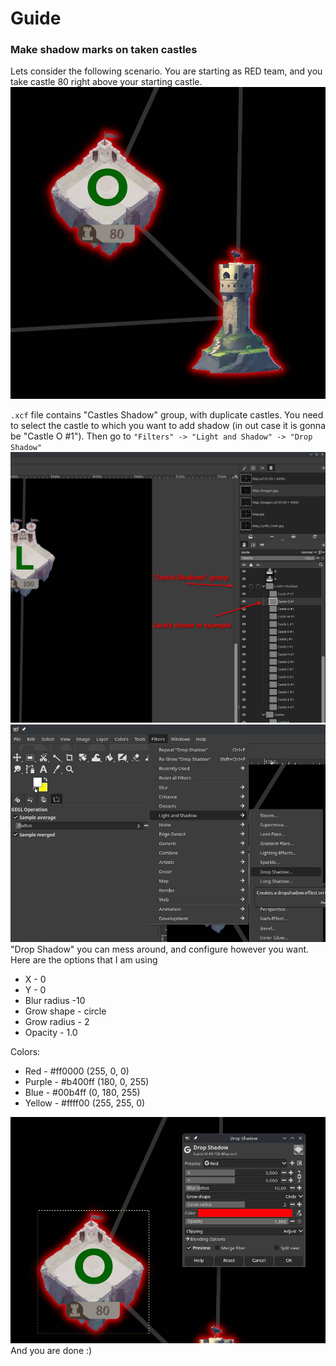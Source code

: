 # Guide
### Make shadow marks on taken castles
Lets consider the following scenario. You are starting as RED team, and you take castle 80 right above your starting castle.
![example1](images/example1.jpg)

`.xcf` file contains "Castles Shadow" group, with duplicate castles. You need to select the castle to which you want to add shadow (in out case it is gonna be "Castle O #1"). Then go to `"Filters" -> "Light and Shadow" -> "Drop Shadow"`
![~example2](images/example2.jpg)
![~example3](images/example3.jpg)
"Drop Shadow" you can mess around, and configure however you want. Here are the options that I am using
- X - 0
- Y - 0
- Blur radius  -10
- Grow shape - circle
- Grow radius - 2
- Opacity - 1.0

Colors:
- Red - #ff0000 (255, 0, 0)
- Purple - #b400ff (180, 0, 255)
- Blue - #00b4ff (0, 180, 255)
- Yellow - #ffff00 (255, 255, 0)

![example4](images/example4.jpg)
And you are done :)